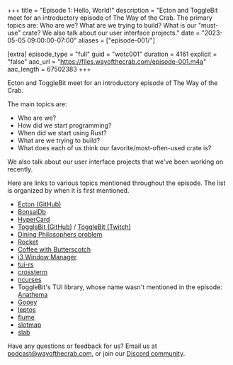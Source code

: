 +++
title = "Episode 1: Hello, World!"
description = "Ecton and ToggleBit meet for an introductory episode of The Way of the Crab. The primary topics are: Who are we? What are we trying to build? What is our \"must-use\" crate? We also talk about our user interface projects."
date = "2023-05-05 09:00:00-07:00"
aliases = ["episode-001/"]

[extra]
episode_type = "full"
guid = "wotc001"
duration = 4161
explicit = "false"
aac_url = "https://files.wayofthecrab.com/episode-001.m4a"
aac_length = 67502383
+++

Ecton and ToggleBit meet for an introductory episode of The Way of the Crab.

The main topics are:

- Who are we?
- How did we start programming?
- When did we start using Rust?
- What are we trying to build?
- What does each of us think our favorite/most-often-used crate is?

We also talk about our user interface projects that we've been working on
recently.

Here are links to various topics mentioned throughout the episode. The list is
organized by when it is first mentioned.

- [Ecton (GitHub)](https://github.com/ecton)
- [BonsaiDb](https://bonsaidb.io)
- [HyperCard](https://en.wikipedia.org/wiki/HyperCard)
- [ToggleBit (GitHub)](https://github.com/togglebyte) / [ToggleBit (Twitch)](https://twitch.tv/togglebit)
- [Dining Philosophers problem](https://en.wikipedia.org/wiki/Dining_philosophers_problem)
- [Rocket](https://rocket.rs/)
- [Coffee with Butterscotch](https://www.bscotch.net/podcast)
- [i3 Window Manager](https://i3wm.org/)
- [tui-rs](https://crates.io/crates/tui)
- [crossterm](https://crates.io/crates/crossterm)
- [ncurses](https://en.wikipedia.org/wiki/Ncurses)
- ToggleBit's TUI library, whose name wasn't mentioned in the episode: [Anathema](https://github.com/togglebyte/anathema)
- [Gooey](https://github.com/khonsulabs/gooey)
- [leptos](https://crates.io/crates/leptos)
- [flume](https://crates.io/crates/flume)
- [slotmap](https://crates.io/crates/slotmap)
- [slab](https://crates.io/crates/slab)

Have any questions or feedback for us? Email us at
[podcast@wayofthecrab.com](mailto:podcast@wayofthecrab.com), or join our
[Discord community](https://discord.gg/gREMsW2uAd).
